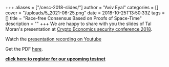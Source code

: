 +++
aliases = ["/cesc-2018-slides/"]
author = "Aviv Eyal"
categories = []
cover = "/uploads/5_2021-06-25.png"
date = 2018-10-25T13:50:33Z
tags = []
title = "Race-free Consensus Based on Proofs of Space-Time"
description = ""
+++
We are happy to share with you the slides of Tal Moran's presentation at [Crypto Economics security conference 2018](https://cesc.io/).

Watch the [presentation recording on Youtube](https://www.youtube.com/watch?v=jvtHFOlA1GI)

Get the PDF [here](https://drive.google.com/open?id=19S8bR9TfZtewapfH0i2FnTUTpv3kgEZd).

[**click here to register for our upcoming testnet**](https://spacemesh.io/cesc-2018-slides/#)